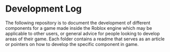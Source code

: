 <h1> Development Log </h1>
The following repository is to document the development of different components for a game made inside the Roblox engine which may be applicable to other users, or general advice for people looking to develop areas of their game. Each folder contains a readme that serves as an article or pointers on how to develop the specific component in game.
